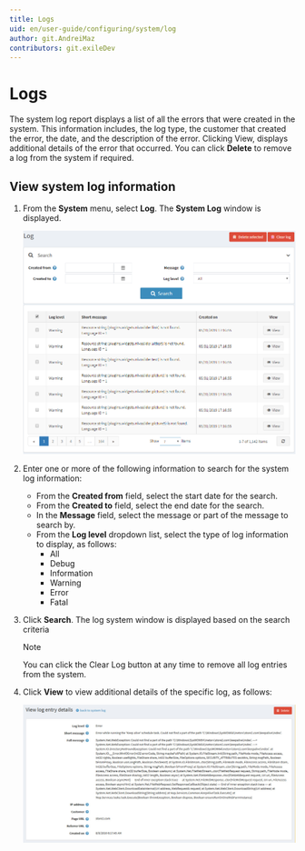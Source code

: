 ```yaml
---
title: Logs
uid: en/user-guide/configuring/system/log
author: git.AndreiMaz
contributors: git.exileDev
---
```

# Logs

The system log report displays a list of all the errors that were created in the system. This information includes, the log type, the customer that created the error, the date, and the description of the error. Clicking View, displays additional details of the error that occurred. You can click **Delete** to remove a log from the system if required.

## View system log information

1. From the **System** menu, select **Log**. The **System Log** window is displayed.

    ![Logs](_static/log/log.png)
1. Enter one or more of the following information to search for the system log information:
    * From the **Created from** field, select the start date for the search.
    * From the **Created to** field, select the end date for the search.
    * In the **Message** field, select the message or part of the message to search by.
    * From the **Log level** dropdown list, select the type of log information to display, as follows:
      * All
      * Debug
      * Information
      * Warning
      * Error
      * Fatal
1. Click **Search**. The log system window is displayed based on the search criteria

    > [!NOTE]
    >  You can click the Clear Log button at any time to remove all log entries from the system.
1. Click **View** to view additional details of the specific log, as follows:

    ![Log entry - Details](_static/log/log-details.jpg)
